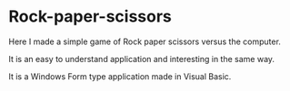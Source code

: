 # Rock-paper-scissors
Here I made a simple game of Rock paper scissors versus the computer. 

It is an easy to understand application and interesting in the same way. 

It is a Windows Form type application made in Visual Basic.
